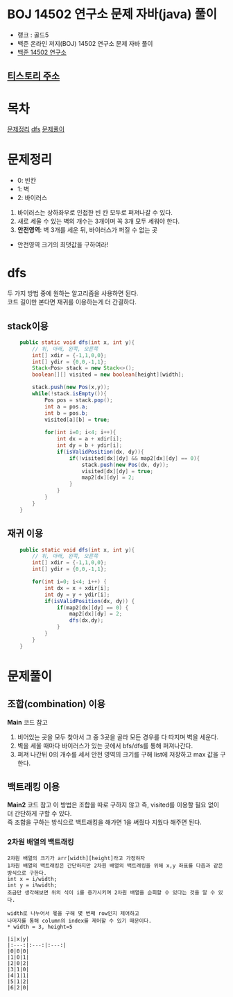 # BOJ 14502 연구소 문제 자바(java)  풀이
- 랭크 : 골드5
- 백준 온라인 저지(BOJ) 14502 연구소 문제 자바 풀이
- [백준 14502 연구소](https://www.acmicpc.net/problem/14502)

## [티스토리 주소](https://hoho325.tistory.com/)

# 목차
[문제정리](#문제정리#)
[dfs](#dfs#)
[문제풀이](#문제풀이#)

# 문제정리
* 0: 빈칸
* 1: 벽
* 2: 바이러스
1. 바이러스는 상하좌우로 인접한 빈 칸 모두로 퍼져나갈 수 있다.
2. 새로 세울 수 있는 벽의 개수는 3개이며 꼭 3개 모두 세워야 한다.
3. **안전영역**: 벽 3개를 세운 뒤, 바이러스가 퍼질 수 없는 곳

* 안전영역 크기의 최댓값을 구하여라!

# dfs
두 가지 방법 중에 원하는 알고리즘을 사용하면 된다.  
코드 길이만 본다면 재귀를 이용하는게 더 간결하다.

## stack이용
```java
	public static void dfs(int x, int y){
		// 위, 아래, 왼쪽, 오른쪽
		int[] xdir = {-1,1,0,0};
		int[] ydir = {0,0,-1,1};
		Stack<Pos> stack = new Stack<>();
		boolean[][] visited = new boolean[height][width];

		stack.push(new Pos(x,y));
		while(!stack.isEmpty()){
			Pos pos = stack.pop();
			int a = pos.a;
			int b = pos.b;
			visited[a][b] = true;
			
			for(int i=0; i<4; i++){
				int dx = a + xdir[i];
				int dy = b + ydir[i];
				if(isValidPosition(dx, dy)){
					if(!visited[dx][dy] && map2[dx][dy] == 0){
						stack.push(new Pos(dx, dy));
						visited[dx][dy] = true;
						map2[dx][dy] = 2;
					}
				}
			}
		}
	}
```

## 재귀 이용
```java
	public static void dfs(int x, int y){
		// 위, 아래, 왼쪽, 오른쪽
		int[] xdir = {-1,1,0,0};
		int[] ydir = {0,0,-1,1};

		for(int i=0; i<4; i++) {
			int dx = x + xdir[i];
			int dy = y + ydir[i];
			if(isValidPosition(dx, dy)) {
				if(map2[dx][dy] == 0) {
					map2[dx][dy] = 2;
					dfs(dx,dy);
				}
			}
		}
	}
```

# 문제풀이
## 조합(combination) 이용
**Main** 코드 참고
1. 비어있는 곳을 모두 찾아서 그 중 3곳을 골라 모든 경우를 다 따지며 벽을 세운다.
2. 벽을 세울 때마다 바이러스가 있는 곳에서 bfs/dfs를 통해 퍼져나간다.
3. 퍼져 나간뒤 0의 개수를 세서 안전 영역의 크기를 구해 list에 저장하고 max 값을 구한다.

## 백트래킹 이용 
**Main2** 코드 참고
이 방법은 조합을 따로 구하지 않고 즉, visited를 이용할 필요 없이 더 간단하게 구할 수 있다.  
즉 조합을 구하는 방식으로 백트래킹을 해가면 1을 써줬다 지웠다 해주면 된다.

### 2차원 배열의 백트래킹
```
2차원 배열의 크기가 arr[width][height]라고 가정하자
1차원 배열의 백트래킹은 간단하지만 2차원 배열의 백트래킹을 위해 x,y 좌표를 다음과 같은 방식으로 구한다.
int x = i/width;
int y = i%width;
조금만 생각해보면 위의 식이 i를 증가시키며 2차원 배열을 순회할 수 있다는 것을 알 수 있다.

width로 나누어서 몫을 구해 몇 번째 row인지 제어하고
나머지를 통해 column의 index를 제어할 수 있기 때문이다.
* width = 3, height=5

|i|x|y|
|:---:|:---:|:---:|
|0|0|0|
|1|0|1|
|2|0|2|
|3|1|0|
|4|1|1|
|5|1|2|
|6|2|0|
```